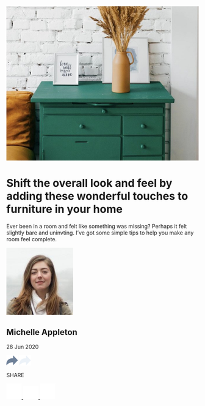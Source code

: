 <!DOCTYPE html>
<html lang="en">

<head>
    <meta charset="UTF-8">
    <meta http-equiv="X-UA-Compatible" content="IE=edge">
    <meta name="viewport" content="width=device-width, initial-scale=1.0">
    <title>Article Preview</title>
    <link rel="icon" href="assets/img/favicon-32x32.png">
    <link rel="stylesheet" href="assets/css/styles.css">

<body>
    <main class="container">
        <div class="card">
            <img src="assets/img/drawers.jpg" alt="A Picture of a cozy indoor space." class="card-img">
            <div class="card-content">
                <div class="main-content">
                    <h1>Shift the overall look and feel by adding these wonderful touches to furniture in your home</h1>
                    <p>Ever been in a room and felt like something was missing? Perhaps it felt slightly bare and
                        uninvting. I’ve got some simple tips to help you make any room feel complete.</p>
                </div>
                <div class="bottom-content">
                    <div class="profile">
                        <img src="assets/img/avatar-michelle.jpg" alt="Avatar of author of Article">
                        <div class="profile-text">
                            <h2>Michelle Appleton</h2>
                            <p>28 Jun 2020</p>
                        </div>
                    </div>
                    <div class="share">
                        <img src="assets/img/icon-share.svg" alt="Share Icon" class="dark">
                        <img src="assets/img/icon-share-light.svg" alt="Share Icon" class="light share-click-hide">
                    </div>
                </div>
            </div>
        </div>
        <div class="share-pop">
            <div class="pop-content">
                <p>SHARE</p>
                <div class="icons">
                    <a href="#">
                        <img src="assets/img/icon-facebook.svg" alt="Facebook Icon" class="icon">
                    </a>
                    <a href="#">
                        <img src="assets/img/icon-twitter.svg" alt="Twitter Icon" class="icon">
                    </a>
                    <a href="#">
                        <img src="assets/img/icon-pinterest.svg" alt="Pinterest Icon" class="icon">
                    </a>
                </div>
            </div>
            <div class="pop-triangle"></div>
        </div>
    </main>
    <script defer src="assets/js/script.js"></script>
</body>

</html>
